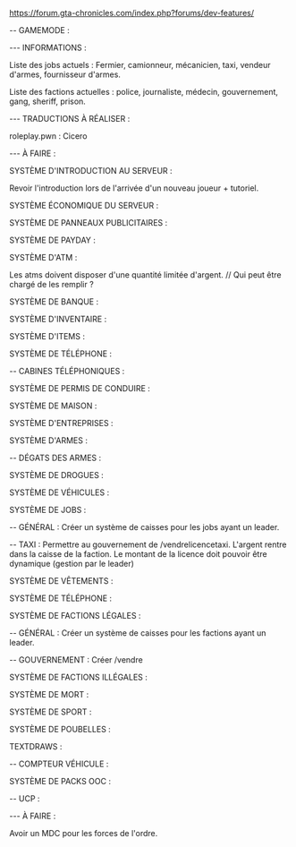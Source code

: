 
https://forum.gta-chronicles.com/index.php?forums/dev-features/

-- GAMEMODE :

--- INFORMATIONS :

Liste des jobs actuels : Fermier, camionneur, mécanicien, taxi, vendeur d'armes, fournisseur d'armes.

Liste des factions actuelles : police, journaliste, médecin, gouvernement, gang, sheriff, prison.

--- TRADUCTIONS À RÉALISER :

roleplay.pwn : Cicero

--- À FAIRE : 

SYSTÈME D'INTRODUCTION AU SERVEUR :

Revoir l'introduction lors de l'arrivée d'un nouveau joueur + tutoriel.

SYSTÈME ÉCONOMIQUE DU SERVEUR :

SYSTÈME DE PANNEAUX PUBLICITAIRES :

SYSTÈME DE PAYDAY :

SYSTÈME D'ATM :

Les atms doivent disposer d'une quantité limitée d'argent. // Qui peut être chargé de les remplir ?

SYSTÈME DE BANQUE :

SYSTÈME D'INVENTAIRE :

SYSTÈME D'ITEMS :

SYSTÈME DE TÉLÉPHONE :

-- CABINES TÉLÉPHONIQUES :

SYSTÈME DE PERMIS DE CONDUIRE :

SYSTÈME DE MAISON :

SYSTÈME D'ENTREPRISES :

SYSTÈME D'ARMES :

-- DÉGATS DES ARMES :

SYSTÈME DE DROGUES :

SYSTÈME DE VÉHICULES :

SYSTÈME DE JOBS :

-- GÉNÉRAL : Créer un système de caisses pour les jobs ayant un leader.

-- TAXI : Permettre au gouvernement de /vendrelicencetaxi. L'argent rentre dans la caisse de la faction. Le montant de la licence doit pouvoir être dynamique (gestion par le leader)

SYSTÈME DE VÊTEMENTS :

SYSTÈME DE TÉLÉPHONE :

SYSTÈME DE FACTIONS LÉGALES :

-- GÉNÉRAL : Créer un système de caisses pour les factions ayant un leader.

-- GOUVERNEMENT : Créer /vendre

SYSTÈME DE FACTIONS ILLÉGALES :

SYSTÈME DE MORT :

SYSTÈME DE SPORT :

SYSTÈME DE POUBELLES :

TEXTDRAWS :

-- COMPTEUR VÉHICULE :

SYSTÈME DE PACKS OOC :

-- UCP :

--- À FAIRE :

Avoir un MDC pour les forces de l'ordre.
